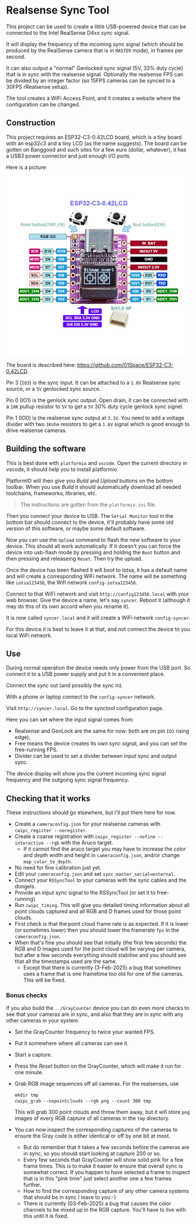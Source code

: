 # Realsense Sync Tool

This project can be used to create a little USB-powered device that can be connected to the Intel RealSense D4xx sync signal.

It will display the frequency of the incoming sync signal (which should be produced by the RealSense camera that is in `MASTER` mode), in frames per second.

It can also output a "normal" Genlocked sync signal (5V, 33% duty cycle) that is in sync with the realsense signal. Optionally the realsense FPS can be divided by an integer factor (so 15FPS cameras can be synced to a 30FPS rRealsense setup).

The tool creates a WiFi Access Point, and it creates a website where the configuration can be changed.

## Construction

This project requires an ESP32-C3-0.42LCD board, which is a tiny board with an esp32c3 and a tiny LCD (as the name suggests). The board can be gotten on Banggood and such sites for a few euro (dollar, whatever), it has
a USB3 power connector and just enough I/O ports.

Here is a picture:
![hardware/ESP32-C3-0.42LCD.jpg](hardware/ESP32-C3-0.42LCD.jpg)

The board is described here: <https://github.com/01Space/ESP32-C3-0.42LCD>.

Pin 3 (`IO3`) is the sync input. It can be attached to a `1.8V` Realsense sync source, or a `5V` genlocked sync source.

Pin 0 (IO1) is the genlock sync output. Open drain, it can be connected with a `10K` pullup resistor to `5V` to get a `5V` 30% duty cycle genlock sync signel.

Pin 1 (IO0) is the realsense sync output at `3.3V`. You need to add a voltage divider with two `1Kohm` resistors to get a `1.6V` signal which is good enough to drive realsense cameras.

## Building the software

This is best done with `platformio` and `vscode`.
Open the current directory in vscode, it should help you to install platformio.

PlatformIO will then give you _Build_ and _Upload_ buttons on the bottom toolbar. When you use _Build_ it should automatically download all needed toolchains, frameworks, libraries, etc.

> The instructions are gotten from the `platformio.ini` file.

Then you connect your device to USB. The `Serial Monitor` tool in the bottom bar should connect to the device, it'll probably have some old version of this software, or maybe some default software.

Now you can use the `Upload` command to flash the new software to your device. This should all work automatically. If it doesn't you can force the device into usb-flash mode by pressing and holding the `Boot` button and then pressing and releaseing `Reset`. Then try the upload.

Once the device has been flashed it will boot to Iotsa, it has a default name and will create a corresponding WiFi network. The name will be something like `iotsa123456`, the Wifi network `config-iotsa123456`.

Connect to that WiFi network and visit `http://config123456.local` with your web browser. Give the device a name, let's say `syncer`. Reboot it (although it may do this of its own accord when you rename it).

It is now called `syncer.local` and it will create a WiFi network `config-syncer`.

For this device it is best to leave it at that, and not connect the device to you local WiFi network.

## Use

During normal operation the device needs only power from the USB port. So connect it to a USB power supply and put it in a convenient place.

Connect the sync out (and possibly the sync in).

With a phone or laptop connect to the `config-syncer` network.

Visit `http://syncer.local`. Go to the synctool configuration page.

Here you can set where the input signal comes from:

- Realsense and GenLock are the same for now: both are on pin `IO3` rising edge),
- Free means the device creates its own sync signal, and you can set the free-running FPS.
- Divider can be used to set a divider between input sync and output sync.

The device display will show you the current incoming sync signal frequency and the outgoing sync signal frequency.

## Checking that it works

These instructions should go elsewhere, but I'll put them here for now.

- Create a `cameraconfig.json` for your realsense cameras with `cwipc_register --noregister`.
- Create a coarse registration with `cwipc_register --nofine --interactive --rgb` with the Aruco target.
  - If it cannot find the aruco target you may have to increase the color and depth width and height in `cameraconfig.json`, and/or change `map_color_to_depth`.
- No need for fine calibration just yet.
- Edit your `cameraconfig.json` and set `sync_master_serial=external`.
- Connect your `RSSyncTool` to your cameras with the sync cables and the dongels.
- Provide an input sync signal to the RSSyncTool (or set it to free-running).
- Run `cwipc_timing`. This will give you detailed timing information about all point clouds captured and all RGB and D frames used for those point clouds.
- First check is that the point cloud frame rate is as expected. If it is lower (or sometimes lower) then you should lower the framerate `fps` in the `cameraconfig.json`.
- When that's fine you should see that initially (the first few seconds) the RGB and D images used for the point cloud will be varying per camera, but after a few seconds everything should stabilise and you should see that all the timestamps used are the same.
  - Except that there is currently (3-Feb-2025) a bug that sometimes uses a frame that is one frametime too old for one of the cameras. This will be fixed.

### Bonus checks

If you also build the `../GrayCounter` device you can do even more checks to see that your cameras are in sync, and also that they are in sync with any other cameras in your system.

- Set the GrayCounter frequency to twice your wanted FPS.
- Put it somewhere where all cameras can see it.
- Start a capture.
- Press the _Reset_ button on the GrayCounter, which will make it run for one minute.
- Grab RGB image sequences off all cameras. For the realsenses, use
  
  ```
  mkdir tmp
  cwipc_grab --nopointclouds --rgb png --count 300 tmp
  ```
  
  This will grab 300 point clouds and throw them away, but it will store `png` images of every RGB capture of all cameras in the `tmp` directory.

- You can now inspect the corresponding captures of the cameras to ensure the Gray code is either identical or off by one bit at most.
  - But do remember that it takes a few seconds before the cameras are in sync, so you should start looking at capture 200 or so.
  - Every few seconds that GrayCounter will show solid pink for a few frame times. This is to make it easier to ensure that overall sync is somewhat correct. If you happen to have selected a frame to inspect that is in this "pink time" just select another one a few frames further.
  - How to find the corresponding capture of any other camera systems that should be in sync I leave to you:-)
  - There is currently (03-Feb-2025) a bug that causes the color channels to be mixed up in the RGB capture. You'll have to live with this until it is fixed.